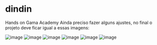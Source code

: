 # dindin
Hands on Gama Academy
Ainda preciso fazer alguns ajustes, no final o projeto deve ficar igual a essas imagens:

![image](https://user-images.githubusercontent.com/93790694/156838592-7f0baefd-04a3-456e-8477-431c8f7a34cf.png)
![image](https://user-images.githubusercontent.com/93790694/156838719-8edaa13d-5255-41ac-a57d-79ee433197ba.png)
![image](https://user-images.githubusercontent.com/93790694/156838738-82d58efb-c930-4ab5-aa93-f5130cc594f3.png)
![image](https://user-images.githubusercontent.com/93790694/156838786-f3ff867f-a4db-4a45-9a21-2fe0374ebda6.png)
![image](https://user-images.githubusercontent.com/93790694/156838820-ca4b4fa8-dfda-44ac-8703-6d525339581c.png)
![image](https://user-images.githubusercontent.com/93790694/156838874-1e6bbcb4-ee9b-4341-a2da-a33279305227.png)
